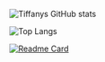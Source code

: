 ![Tiffanys GitHub stats](https://github-readme-stats.vercel.app/api?username=tiff-git&hide=contribs,prs&show_icons=true&theme=material-palenight&rank_icon=github&include_all_commits=true)

![Top Langs](https://github-readme-stats.vercel.app/api/top-langs/?username=tiff-git&hide_progress=true&theme=material-palenight)

[![Readme Card](https://github-readme-stats.vercel.app/api/pin/?username=tiff-git&repo=github-readme-stats)](https://github.com/tiff-git/github-readme-stats)
